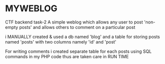# MYWEBLOG

CTF backend task-2
A simple weblog which allows any user to post 'non-empty posts' and allows others to comment on a particular post

i MANUALLY created & used a db named 'blog' and a table for storing posts named 'posts' with two columns namely 'id' and 'post'

For writing comments i created separate table for each posts using SQL commands in my PHP code thus are taken care in RUN TIME
